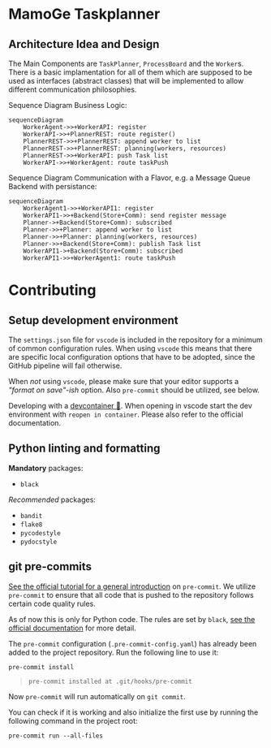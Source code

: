 # MamoGe Taskplanner

## Architecture Idea and Design

The Main Components are `TaskPlanner`, `ProcessBoard` and the `Worker`s. There is a basic implamentation for all of them which are supposed to be used as interfaces (abstract classes) that will be implemented to allow different communication philosophies.

Sequence Diagram Business Logic:
```mermaid
sequenceDiagram
    WorkerAgent->>+WorkerAPI: register
    WorkerAPI->>+PlannerREST: route register()
    PlannerREST->>+PlannerREST: append worker to list
    PlannerREST->>+PlannerREST: planning(workers, resources)
    PlannerREST->>+WorkerAPI: push Task list
    WorkerAPI->>+WorkerAgent: route taskPush
```

Sequence Diagram Communication with a Flavor, e.g. a Message Queue Backend with persistance:
```mermaid
sequenceDiagram
    WorkerAgent1->>+WorkerAPI1: register
    WorkerAPI1->>+Backend(Store+Comm): send register message
    Planner->+Backend(Store+Comm): subscribed
    Planner->>+Planner: append worker to list
    Planner->>+Planner: planning(workers, resources)
    Planner->>+Backend(Store+Comm): publish Task list
    WorkerAPI1->+Backend(Store+Comm): subscribed
    WorkerAPI1->>+WorkerAgent1: route taskPush
```

# Contributing

## Setup development environment
The `settings.json` file for `vscode` is included in the repository for a minimum of common configuration rules. When using `vscode` this means that there are specific local configuration options that have to be adopted, since the GitHub pipeline will fail otherwise.

When *not* using `vscode`, please make sure that your editor supports a *"format on save"-ish* option. Also `pre-commit` should be utilized, see below.

Developing with a [devcontainer 🔗](https://microsoft.github.io/code-with-engineering-playbook/developer-experience/devcontainers/). When opening in vscode start the dev environment with `reopen in container`. Please also refer to the official documentation.

## Python linting and formatting

**Mandatory** packages:
- `black`

*Recommended* packages:
- `bandit`
- `flake8`
- `pycodestyle`
- `pydocstyle`

## git pre-commits

[See the official tutorial for a general introduction](https://pre-commit.com/index.html#intro) on `pre-commit`. We utilize `pre-commit` to ensure that all code that is pushed to the repository follows certain code quality rules.

As of now this is only for Python code. The rules are set by `black`, [see the official documentation](https://github.com/psf/black) for more detail.

The `pre-commit` configuration (`.pre-commit-config.yaml`) has already been added to the project repository. Run the following line to use it:
```console
pre-commit install
```
> `pre-commit installed at .git/hooks/pre-commit`

Now `pre-commit` will run automatically on `git commit`.

You can check if it is working and also initialize the first use by running the following command in the project root:
```console
pre-commit run --all-files
```